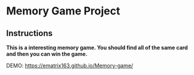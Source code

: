 # Memory Game Project


## Instructions

**This is a interesting memory game. You should find all of the same card and then you can win the game.**


DEMO: https://ematrix163.github.io/Memory-game/


